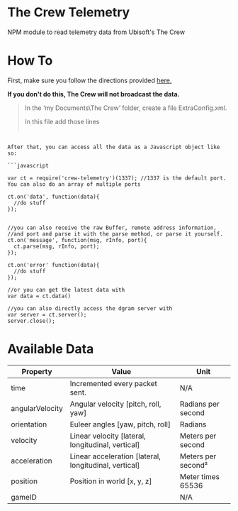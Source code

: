 The Crew Telemetry
================

NPM module to read telemetry data from Ubisoft's The Crew

How To
======
First, make sure you follow the directions provided [here.](http://forums.ubi.com/showthread.php/966396-MOTION-RIG-GUIDE-Telemetry-Ouput-for-PC-VERSION?s=59b64a9b95b61c12566101189aac8154)

**If you don't do this, The Crew will not broadcast the data.**

>In the ‘my Documents\The Crew’ folder, create a file ExtraConfig.xml.
>
>In this file add those lines
>```xml
<ExtraConfig
  phys_out_sim="127.0.0.1:1337"
  phys_out_sim_rate="3"
  phys_out_nitro_lean="0.5"
  />
```

After that, you can access all the data as a Javascript object like so:

```javascript

var ct = require('crew-telemetry')(1337); //1337 is the default port. You can also do an array of multiple ports

ct.on('data', function(data){
  //do stuff
});


//you can also receive the raw Buffer, remote address information,
//and port and parse it with the parse method, or parse it yourself.
ct.on('message', function(msg, rInfo, port){
  ct.parse(msg, rInfo, port);
});

ct.on('error' function(data){
  //do stuff
});

//or you can get the latest data with
var data = ct.data()

//you can also directly access the dgram server with
var server = ct.server();
server.close();
```
Available Data
==============
Property        | Value                                                 | Unit
----------------|-------------------------------------------------------|--------------------
time            | Incremented every packet sent.                        | N/A
angularVelocity | Angular velocity [pitch, roll, yaw]                   | Radians per second
orientation     | Euleer angles [yaw, pitch, roll]                      | Radians
velocity        | Linear velocity [lateral, longitudinal, vertical]     | Meters per second
acceleration    | Linear acceleration [lateral, longitudinal, vertical] | Meters per second²
position        | Position in world [x, y, z]                           | Meter times 65536
gameID          |                                                       | N/A
